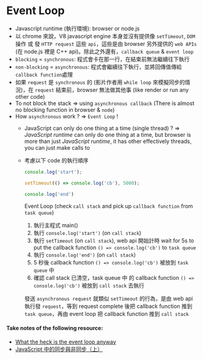 # Event Loop
- Javascript runtime (執行環境): browser or node.js
- 以 chrome 來說，V8 javascript engine 本身並沒有提供像 `setTimeout`, `DOM`操作 或 發 `HTTP request` 這些 `api`，這些是由 browser 另外提供的 `web APIs` (在 node.js 裡是 C++ api)。除此之外還有，`callback queue` & `event loop`
- `blocking` = `synchronous`: 程式會卡在那一行，在結束前無法繼續往下執行
- `non-blocking` = `asynchronous`: 程式會繼續往下執行，並將回傳值傳給 `callback function`處理
- 如果 `request` 是 `synchronous` 的 (影片作者用 `while loop` 來模擬同步的情況)，在 `request` 結束前，browser 無法做其他事 (like render or run any other code)
- To not block the stack => using `asynchronous callback` (There is almost no blocking function in browser & `node`)
- How `asynchronous` work ? => `Event Loop` !
  - JavaScript can only do one thing at a time (single thread) ?  => *JavaScript runtime* can only do one thing at a time, but browser is more than just *JavaScript runtime*, it has other effectively threads, you can just make calls to
  - 考慮以下 code 的執行順序
    ```javascript
    console.log('start');
    
    setTimeout(() => console.log('cb'), 5000);
    
    console.log('end')
    ```
    Event Loop (check `call stack` and pick up `callback function` from `task queue`)
    1. 執行主程式 main() 
    1. 執行 `console.log('start')` (on `call stack`)
    1. 執行 `setTimeout` (on `call stack`), web api 開始計時 wait for 5s to put the callback function `() => console.log('cb')` to `task queue`
    1. 執行 `console.log('end')` (on `call stack`) 
    1. 5 秒後 callback function `() => console.log('cb')` 被放到 `task queue` 中
    1. 確認 call stack 已清空，task queue 中 的 callback function `() => console.log('cb')` 被放到 `call stack` 去執行  
     
     
    發送 `asynchronous request` 就類似 `setTimeout` 的行為，是由 web api 執行發 `request`，等到 request complete 後把 callback function 推到 `task queue`，再由 event loop 把 callback function 推到 `call stack`
    
#### Take notes of the following resource:
- [What the heck is the event loop anyway](https://2014.jsconf.eu/speakers/philip-roberts-what-the-heck-is-the-event-loop-anyway.html)
- [JavaScript 中的同步與非同步（上）](https://blog.techbridge.cc/2019/10/05/javascript-async-sync-and-callback/)
